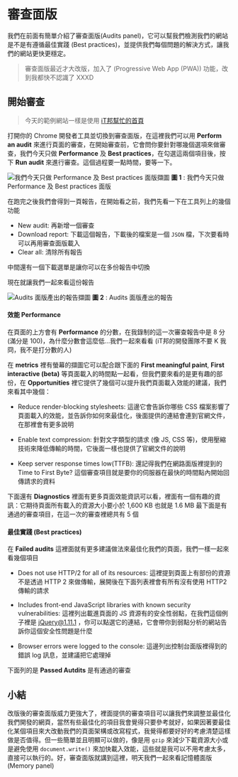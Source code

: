 # 審查面版
我們在前面有簡單介紹了審查面版(Audits panel)，它可以幫我們檢測我們的網站是不是有遵循最佳實踐 (Best practices)，並提供我們每個問題的解決方式，讓我們的網站更快更穩定。

> 審查面版最近才大改版，加入了 (Progressive Web App (PWA)) 功能，改到我都快不認識了 XXXD

## 開始審查

> 今天的範例網站一樣是使用 [iT邦幫忙的首頁](https://ithelp.ithome.com.tw/)

打開你的 Chrome 開發者工具並切換到審查面版，在這裡我們可以用 **Perform an audit** 來進行頁面的審查，在開始審查前，它會問你要針對哪幾個選項來做審查，我們今天只做 **Performance** 及 **Best practices**，在勾選這兩個項目後，按下 **Run audit** 來進行審查。這個過程要一點時間，要等一下。

![我們今天只做 Performance 及 Best practices 面版擷圖](https://www.dropbox.com/s/g7ho65ptndsazqc/audits.jpg?raw=1)
**圖 1** : 我們今天只做 Performance 及 Best practices 面版

在跑完之後我們會得到一頁報告，在開始看之前，我們先看一下在工具列上的幾個功能
- New audit: 再新增一個審查
- Download report: 下載這個報告，下載後的檔案是一個 `JSON` 檔，下次要看時可以再用審查面版載入
- Clear all: 清除所有報告

中間還有一個下載選單是讓你可以在多份報告中切換

現在就讓我們一起來看這份報告

![Audits 面版產出的報告擷圖](https://www.dropbox.com/s/tlcggxh2k15xz6i/report.jpg?raw=1)
**圖 2** : Audits 面版產出的報告 

#### 效能 Performance
在頁面的上方會有 **Performance** 的分數，在我錄制的這一次審查報告中是 8 分(滿分是 100)，為什麼分數會這麼低…我們一起來看看 (iT邦的開發團隊不要 K 我冏，我不是打分數的人) 

在 **metrics** 裡有螢幕的擷圖它可以配合跟下面的 **First meaningful paint**, **First interactive (beta)** 等頁面載入的時間點一起看，但我們要來看的是更有趣的部份，在 **Opportunities** 裡它提供了幾個可以提升我們頁面載入效能的建議，我們來看其中幾個：

- Reduce render-blocking stylesheets: 這邊它會告訴你哪些 CSS 檔案影響了頁面載入的效能，並告訴你如何來最佳化，後面提供的連結會連到官網文件，在那裡會有更多說明

- Enable text compression: 針對文字類型的請求 (像 JS, CSS 等)，使用壓縮技術來降低傳輸的時間，它後面一樣也提供了官網文件的說明

- Keep server response times low(TTFB): 還記得我們在網路面版裡提到的 Time to First Byte? 這個審查項目就是要你的伺服器在最快的時間點內開始回傳請求的資料

下面還有 **Diagnostics** 裡面有更多頁面效能資訊可以看，裡面有一個有趣的資訊：它期待頁面所有載入的資源大小要小於 1,600 KB 也就是 1.6 MB
最下面是有通過的審查項目，在這一次的審查裡總共有 5 個
 
#### 最佳實踐 (Best practices)
在 **Failed audits** 這裡面就有更多建議做法來最佳化我們的頁面，我們一樣一起來看幾個項目

- Does not use HTTP/2 for all of its resources: 這裡提到頁面上有部份的資源不是透過 HTTP 2 來做傳輸，展開後在下面列表裡會有所有沒有使用 HTTP2 傳輸的請求

- Includes front-end JavaScript libraries with known security vulnerabilities: 這裡列出載進頁面的 JS 資源有的安全性弱點，在我們這個例子裡是 jQuery@1.11.1 ，你可以點選它的連結，它會帶你到弱點分析的網站告訴你這個安全性問題是什麼

- Browser errors were logged to the console: 這邊列出控制台面版裡得到的錯誤 log 訊息，並建議把它處理掉

下面列的是 **Passed Autdits** 是有通過的審查

## 小結
改版後的審查面版威力更強大了，裡面提供的審查項目可以讓我們來調整並最佳化我們開發的網頁，當然有些最佳化的項目我會覺得只要參考就好，如果因著要最佳化某個項目來大改動我們的頁面架構或改寫程式，我覺得都要好好的考慮清楚這樣做是否值得。但一些簡單並且明顯可以做的，像是用 `gzip` 來減少下載資源大小或是避免使用 `document.write()` 來加快載入效能，這些就是我可以不用考慮太多，直接可以執行的。好，審查面版就講到這裡，明天我們一起來看記憶體面版 (Memory panel)
